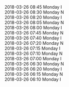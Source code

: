 2018-03-26 08:45 Monday  I  
2018-03-26 08:30 Monday  N  
2018-03-26 08:20 Monday  I  
2018-03-26 08:05 Monday  N  
2018-03-26 08:00 Monday  I  
2018-03-26 07:45 Monday  N  
2018-03-26 07:40 Monday  I  
2018-03-26 07:20 Monday  N  
2018-03-26 07:15 Monday  I  
2018-03-26 07:10 Monday  N  
2018-03-26 07:00 Monday  I  
2018-03-26 06:30 Monday  N  
2018-03-26 06:20 Monday  I  
2018-03-26 06:15 Monday  N  
2018-03-26 06:10 Monday  I  
